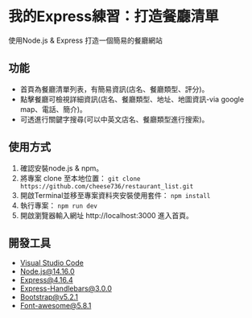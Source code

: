 # 我的Express練習：打造餐廳清單
使用Node.js & Express 打造一個簡易的餐廳網站

## 功能
+ 首頁為餐廳清單列表，有簡易資訊(店名、餐廳類型、評分)。
+ 點擊餐廳可檢視詳細資訊(店名、餐廳類型、地址、地圖資訊-via google map、電話、簡介)。
+ 可透進行關鍵字搜尋(可以中英文店名、餐廳類型進行搜索)。

## 使用方式
1. 確認安裝node.js & npm。
2. 將專案 clone 至本地位置： `git clone https://github.com/cheese736/restaurant_list.git`
3. 開啟Terminal並移至專案資料夾安裝使用套件： `npm install`
4. 執行專案： `npm run dev`
5. 開啟瀏覽器輸入網址 http://localhost:3000 進入首頁。


## 開發工具
+ [Visual Studio Code](https://visualstudio.microsoft.com/zh-hant/)
+ [Node.js@14.16.0](https://nodejs.org/en/)
+ [Express@4.16.4](https://www.npmjs.com/package/express)
+ [Express-Handlebars@3.0.0](https://www.npmjs.com/package/express-handlebars)
+ [Bootstrap@v5.2.1](https://getbootstrap.com/)
+ [Font-awesome@5.8.1](https://fontawesome.com/)
